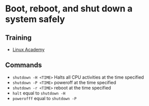 # Boot, reboot, and shut down a system safely

## Training
* [Linux Academy](https://linuxacademy.com/cp/courses/lesson/course/5434/lesson/1/module/428)

## Commands
* `shutdown -H <TIME>` Halts all CPU activities at the time specified
* `shutdown -P <TIME>` poweroff at the time specified
* `shutdown -r <TIME>` reboot at the time specified
* `halt` equal to `shutdown -H`
* `powerofff` equal to `shutdown -P`